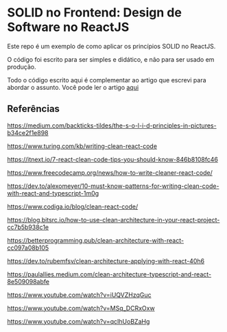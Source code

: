 # SOLID no Frontend: Design de Software no ReactJS

Este repo é um exemplo de como aplicar os princípios SOLID no ReactJS.

O código foi escrito para ser simples e didático, e não para ser usado em produção.

Todo o código escrito aqui é complementar ao artigo que escrevi para abordar o assunto. Você pode ler o artigo [aqui](https://robertheory.com/#articles)

## Referências

<https://medium.com/backticks-tildes/the-s-o-l-i-d-principles-in-pictures-b34ce2f1e898>

<https://www.turing.com/kb/writing-clean-react-code>

<https://itnext.io/7-react-clean-code-tips-you-should-know-846b8108fc46>

<https://www.freecodecamp.org/news/how-to-write-cleaner-react-code/>

<https://dev.to/alexomeyer/10-must-know-patterns-for-writing-clean-code-with-react-and-typescript-1m0g>

<https://www.codiga.io/blog/clean-react-code/>

<https://blog.bitsrc.io/how-to-use-clean-architecture-in-your-react-project-cc7b5b938c1e>

<https://betterprogramming.pub/clean-architecture-with-react-cc097a08b105>

<https://dev.to/rubemfsv/clean-architecture-applying-with-react-40h6>

<https://paulallies.medium.com/clean-architecture-typescript-and-react-8e509098abfe>

<https://www.youtube.com/watch?v=iUQVZHzqGuc>

<https://www.youtube.com/watch?v=MSq_DCRxOxw>

<https://www.youtube.com/watch?v=qcIhUoBZaHg>
